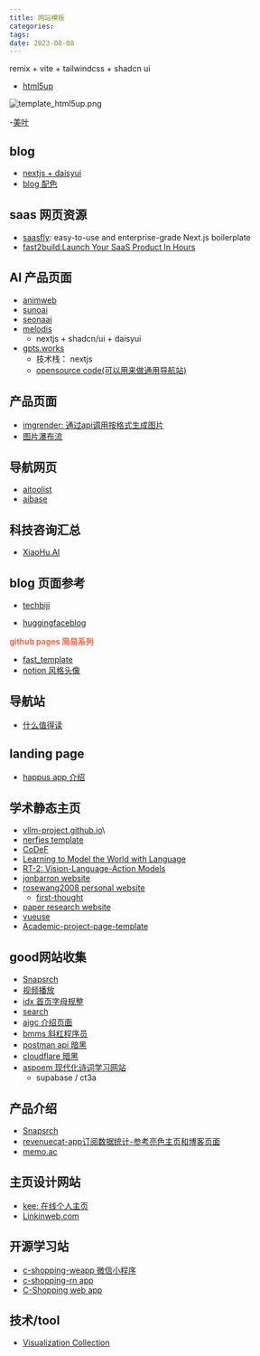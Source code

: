 ```yaml
---
title: 网站模板
categories: 
tags: 
date: 2023-08-08
---
```


remix + vite + tailwindcss + shadcn ui 

- [html5up](https://html5up.net/)

![template_html5up.png](https://cdn.jsdelivr.net/gh/YeeKal/img_land/blog/notes_img_backup/web/imgs/template_html5up.png)

-[美叶](https://www.meiye.art/app/1/1958)

## blog

- [nextjs + daisyui](https://www.v2ex.com/t/1044137#reply1)
- [blog 配色](https://techartlife.com/learn/pyopengl/2-draw-triangle)

## saas 网页资源

- [saasfly](https://github.com/saasfly/saasfly):  easy-to-use and enterprise-grade Next.js boilerplate
- [fast2build:Launch Your SaaS Product In Hours](https://www.fast2build.com/?ref=producthunt)

## AI 产品页面

- [animweb](https://animweb.cc/)
- [sunoai](https://sunoai-music.com/)
- [seonaai](https://seonaai.com/)
- [melodis](https://melodis.co/zh)
    - nextjs + shadcn/ui + daisyui
- [gpts.works](https://gpts.works/)
    - 技术栈： nextjs
    - [opensource code(可以用来做通用导航站)](https://github.com/all-in-aigc/gpts-works/tree/main)


## 产品页面

- [imgrender: 通过api调用按格式生成图片](https://www.imgrender.net/)
- [图片瀑布流](https://github.com/linyuxuanlin/Gallery-Portfolio/blob/main/server.js)

## 导航网页

- [aitoolist](https://aitoolist.com/news)
- [aibase](https://top.aibase.com/)

## 科技咨询汇总

- [XiaoHu.AI](https://xiaohu.ai/)

## blog 页面参考

- [techbiji](https://techbiji.com/)

- [huggingfaceblog](https://github.com/huggingface/blog/blob/main/llama2.md)

**<font color='Tomato'>github pages 简易系列</font>**

- [fast_template](https://github.com/fastai/fast_template/generate)
- [notion 风格头像](https://notion-avatar.vercel.app/zh)

## 导航站

- [什么值得读](https://shenmezhidedu.com/)

## landing page

- [happus app 介绍](https://happus.co/)

## 学术静态主页



- [vllm-project.github.io](https://github.com/vllm-project/vllm-project.github.io)\
- [nerfies template](https://nerfies.github.io/)
- [CoDeF](https://qiuyu96.github.io/CoDeF/)
- [Learning to Model the World with Language](https://dynalang.github.io/)
- [RT-2: Vision-Language-Action Models](https://robotics-transformer2.github.io/)
- [jonbarron website](https://github.com/jonbarron/website/tree/master)
- [rosewang2008 personal website](https://github.com/rosewang2008/rosewang2008.github.io)
    - [first-thought](https://rosewang2008.github.io/blog/2020/12/24/first-thought.html)
- [paper research website](https://github.com/rosewang2008/sight)
- [vueuse](https://vueuse.org/)
- [Academic-project-page-template](https://github.com/eliahuhorwitz/Academic-project-page-template)

## good网站收集

- [Snapsrch](https://snapsrch.sparklide.com/)
- [视频播放](https://openfolder.sh/django-tutorial-as-you-type-search-with-ajax)
- [idx 首页字母规整](https://idx.dev/)
- [search ](https://fly.io/docs/getting-started/multi-region-databases/#create-a-postgresql-cluster)
- [aigc 介绍页面](https://aigc.latentcat.com/sd-inference/webui-install)
- [bmms 斜杠程序员](https://www.bmms.me/projects)
- [postman api 暗黑](https://www.postman.com/explore)
- [cloudflare 暗黑](https://developers.cloudflare.com/workers-ai/platform/pricing/)
- [aspoem  现代化诗词学习网站](https://aspoem.com/)
    - supabase / ct3a
## 产品介绍

- [Snapsrch](https://snapsrch.sparklide.com/)
- [revenuecat-app订阅数据统计-参考亮色主页和博客页面](https://www.revenuecat.com/)
- [memo.ac](https://memo.ac/)

## 主页设计网站

- [kee: 在线个人主页](https://kee.so/home)
- [Linkinweb.com](https://www.linkinweb.com/admin)

## 开源学习站

- [c-shopping-weapp 微信小程序](https://github.com/huanghanzhilian/c-shopping-weapp)
- [c-shopping-rn app](https://github.com/huanghanzhilian/c-shopping-rn)
- [C-Shopping web app](https://github.com/huanghanzhilian/c-shopping)

## 技术/tool

- [Visualization Collection
](https://hepengwei.cn/#/threejs/earthDisplay)